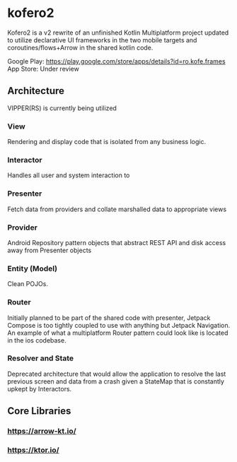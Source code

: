 # kofero2

Kofero2 is a v2 rewrite of an unfinished Kotlin Multiplatform project updated to utilize declarative UI frameworks in
the two mobile targets and coroutines/flows+Arrow in the shared kotlin code.

Google Play: https://play.google.com/store/apps/details?id=ro.kofe.frames
App Store: Under review

## Architecture

VIPPER(RS) is currently being utilized 

### View
Rendering and display code that is isolated from any business logic. 
### Interactor
Handles all user and system interaction to 
### Presenter
Fetch data from providers and collate marshalled data to appropriate views
### Provider
Android Repository pattern objects that abstract REST API and disk access away from Presenter objects
### Entity (Model)
Clean POJOs.
### Router
Initially planned to be part of the shared code with presenter, Jetpack Compose is too tightly coupled to use with anything but Jetpack Navigation. An example of what a multiplatform Router pattern could look like is located in the ios codebase.
### Resolver and State
Deprecated architecture that would allow the application to resolve the last previous screen and data from a crash given a StateMap that is constantly upkept by Interactors. 

## Core Libraries

### https://arrow-kt.io/

### https://ktor.io/
